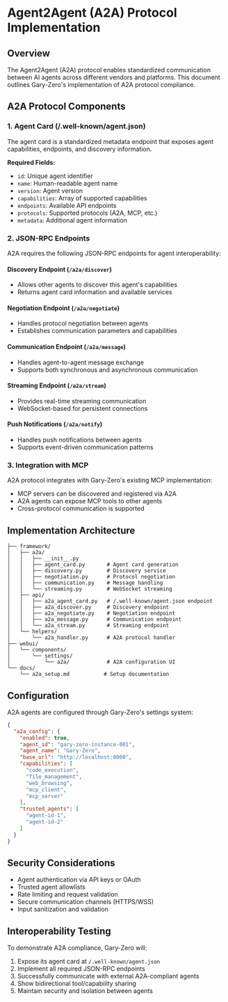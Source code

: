 # Agent2Agent (A2A) Protocol Implementation


## Overview

The Agent2Agent (A2A) protocol enables standardized communication between AI agents across different vendors and platforms. This document outlines Gary-Zero's implementation of A2A protocol compliance.


## A2A Protocol Components

### 1. Agent Card (/.well-known/agent.json)

The agent card is a standardized metadata endpoint that exposes agent capabilities, endpoints, and discovery information.

**Required Fields:**
- `id`: Unique agent identifier
- `name`: Human-readable agent name
- `version`: Agent version
- `capabilities`: Array of supported capabilities
- `endpoints`: Available API endpoints
- `protocols`: Supported protocols (A2A, MCP, etc.)
- `metadata`: Additional agent information

### 2. JSON-RPC Endpoints

A2A requires the following JSON-RPC endpoints for agent interoperability:

#### Discovery Endpoint (`/a2a/discover`)

- Allows other agents to discover this agent's capabilities
- Returns agent card information and available services

#### Negotiation Endpoint (`/a2a/negotiate`)

- Handles protocol negotiation between agents
- Establishes communication parameters and capabilities

#### Communication Endpoint (`/a2a/message`)

- Handles agent-to-agent message exchange
- Supports both synchronous and asynchronous communication

#### Streaming Endpoint (`/a2a/stream`)

- Provides real-time streaming communication
- WebSocket-based for persistent connections

#### Push Notifications (`/a2a/notify`)

- Handles push notifications between agents
- Supports event-driven communication patterns

### 3. Integration with MCP

A2A protocol integrates with Gary-Zero's existing MCP implementation:

- MCP servers can be discovered and registered via A2A
- A2A agents can expose MCP tools to other agents
- Cross-protocol communication is supported


## Implementation Architecture

```
├── framework/
│   ├── a2a/
│   │   ├── __init__.py
│   │   ├── agent_card.py       # Agent card generation
│   │   ├── discovery.py        # Discovery service
│   │   ├── negotiation.py      # Protocol negotiation
│   │   ├── communication.py    # Message handling
│   │   └── streaming.py        # WebSocket streaming
│   ├── api/
│   │   ├── a2a_agent_card.py   # /.well-known/agent.json endpoint
│   │   ├── a2a_discover.py     # Discovery endpoint
│   │   ├── a2a_negotiate.py    # Negotiation endpoint
│   │   ├── a2a_message.py      # Communication endpoint
│   │   └── a2a_stream.py       # Streaming endpoint
│   └── helpers/
│       └── a2a_handler.py      # A2A protocol handler
├── webui/
│   └── components/
│       └── settings/
│           └── a2a/            # A2A configuration UI
└── docs/
    └── a2a_setup.md           # Setup documentation
```


## Configuration

A2A agents are configured through Gary-Zero's settings system:

```json
{
  "a2a_config": {
    "enabled": true,
    "agent_id": "gary-zero-instance-001",
    "agent_name": "Gary-Zero",
    "base_url": "http://localhost:8000",
    "capabilities": [
      "code_execution",
      "file_management",
      "web_browsing",
      "mcp_client",
      "mcp_server"
    ],
    "trusted_agents": [
      "agent-id-1",
      "agent-id-2"
    ]
  }
}
```


## Security Considerations

- Agent authentication via API keys or OAuth
- Trusted agent allowlists
- Rate limiting and request validation
- Secure communication channels (HTTPS/WSS)
- Input sanitization and validation


## Interoperability Testing

To demonstrate A2A compliance, Gary-Zero will:

1. Expose its agent card at `/.well-known/agent.json`
2. Implement all required JSON-RPC endpoints
3. Successfully communicate with external A2A-compliant agents
4. Show bidirectional tool/capability sharing
5. Maintain security and isolation between agents
